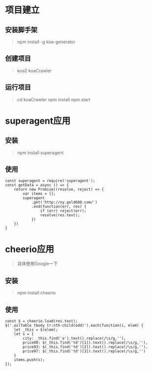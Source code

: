 # 项目建立

## 安装脚手架

> npm install -g koa-generator

## 创建项目

> koa2 koaCrawler 

## 运行项目

> cd koaCrawler
> npm install
> npm start

# superagent应用

## 安装

> npm install superagent

## 使用

```
const superagent = require('superagent');
const getData = async () => {
	return new Promise((resolve, reject) => {
		var items = [];
		superagent
			.get('http://ny.gold600.com/')
			.end(function(err, res) {
				if (err) reject(err);
				resolve(res.text);			
			})
	})
}
```

# cheerio应用

> 具体使用Google一下

## 安装

> npm install cheerio

## 使用

```
const $ = cheerio.load(res.text);
$('.oilTable tbody tr:nth-child(odd)').each(function(i, elem) {
    let _this = $(elem);
	let s = {
		city: _this.find('a').text().replace(/\s/g,''),
		price90: $(_this.find('td')[1]).text().replace(/\s/g,''),
		price93: $(_this.find('td')[2]).text().replace(/\s/g,''),
		price97: $(_this.find('td')[3]).text().replace(/\s/g,'')
	}
	items.push(s);
});	
```